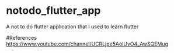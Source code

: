 # notodo_flutter_app

A not to do flutter application that I used to learn flutter 

#References
https://www.youtube.com/channel/UCRLjpe5AoIUvO4_AwSQEMug




